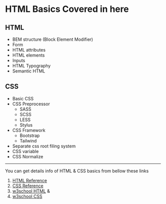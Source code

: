 #  HTML Basics Covered in here

##  HTML
* BEM structure (Block Element Modifier)
* Form
* HTML attributes
* HTML elements
* Inputs
* HTML Typography
* Semantic HTML

##  CSS
*  Basic CSS
*  CSS Preprocessor
	* SASS
	* SCSS
	* LESS
	* Stylus
*  CSS Framework
	* Bootstrap
	* Tailwind
*  Separate css root filing system
*  CSS variable
*  CSS Normalize
--------------------

You can get details info of HTML & CSS basics from bellow these links

1. [HTML Reference](https://htmlreference.io/)
2. [CSS Reference](https://cssreference.io/)
3. [w3school HTML](https://www.w3schools.com/html/default.asp) &
4. [w3school CSS](https://www.w3schools.com/css/default.asp)
